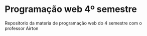 # Programação web 4º semestre
Repositorio da materia de programação web do 4 semestre com o professor Airton
